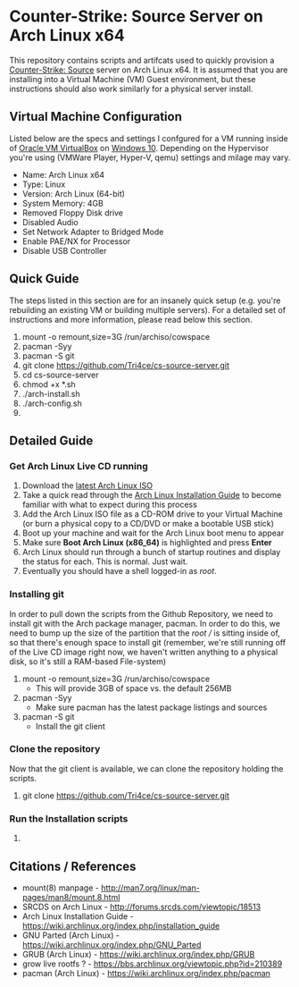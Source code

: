 # Counter-Strike: Source Server on Arch Linux x64

This repository contains scripts and artifcats used to quickly provision a [Counter-Strike: Source](http://store.steampowered.com/app/240/) server on Arch Linux x64.
It is assumed that you are installing into a Virtual Machine (VM) Guest environment, but these instructions should also work similarly for a physical server install.


## Virtual Machine Configuration
Listed below are the specs and settings I confgured for a VM running inside of [Oracle VM VirtualBox](https://www.virtualbox.org/) on [Windows 10](https://www.microsoft.com/en-us/windows/).
Depending on the Hypervisor you're using (VMWare Player, Hyper-V, qemu) settings and milage may vary.
* Name: Arch Linux x64
* Type: Linux
* Version: Arch Linux (64-bit)
* System Memory: 4GB
* Removed Floppy Disk drive
* Disabled Audio
* Set Network Adapter to Bridged Mode
* Enable PAE/NX for Processor
* Disable USB Controller


## Quick Guide
The steps listed in this section are for an insanely quick setup (e.g. you're rebuilding an existing VM or building multiple servers).
For a detailed set of instructions and more information, please read below this section.
1. mount -o remount,size=3G /run/archiso/cowspace
2. pacman -Syy
3. pacman -S git
4. git clone https://github.com/Tri4ce/cs-source-server.git
5. cd cs-source-server
6. chmod +x *.sh
7. ./arch-install.sh
8. ./arch-config.sh
9. 


## Detailed Guide



### Get Arch Linux Live CD running
1. Download the [latest Arch Linux ISO](https://www.archlinux.org/download/)
2. Take a quick read through the [Arch Linux Installation Guide](https://wiki.archlinux.org/index.php/installation_guide) to become familiar with what to expect during this process
3. Add the Arch Linux ISO file as a CD-ROM drive to your Virtual Machine (or burn a physical copy to a CD/DVD or make a bootable USB stick)
4. Boot up your machine and wait for the Arch Linux boot menu to appear
5. Make sure **Boot Arch Linux (x86_64)** is highlighted and press **Enter**
6. Arch Linux should run through a bunch of startup routines and display the status for each. This is normal. Just wait.
7. Eventually you should have a shell logged-in as _root_.

### Installing git
In order to pull down the scripts from the Github Repository, we need to install git with the Arch package manager, pacman.
In order to do this, we need to bump up the size of the partition that the _root /_ is sitting inside of, so that there's enough space to install git 
(remember, we're still running off of the Live CD image right now, we haven't written anything to a physical disk, so it's still a RAM-based File-system)

1. mount -o remount,size=3G /run/archiso/cowspace
    * This will provide 3GB of space vs. the default 256MB
2. pacman -Syy
    * Make sure pacman has the latest package listings and sources
3. pacman -S git
    * Install the git client

### Clone the repository
Now that the git client is available, we can clone the repository holding the scripts.
1. git clone https://github.com/Tri4ce/cs-source-server.git


### Run the Installation scripts
1. 

## Citations / References
* mount(8) manpage - http://man7.org/linux/man-pages/man8/mount.8.html
* SRCDS on Arch Linux - http://forums.srcds.com/viewtopic/18513
* Arch Linux Installation Guide - https://wiki.archlinux.org/index.php/installation_guide
* GNU Parted (Arch Linux) - https://wiki.archlinux.org/index.php/GNU_Parted
* GRUB (Arch Linux) - https://wiki.archlinux.org/index.php/GRUB
* grow live rootfs ? - https://bbs.archlinux.org/viewtopic.php?id=210389
* pacman (Arch Linux) - https://wiki.archlinux.org/index.php/pacman
